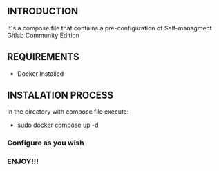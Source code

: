 ## INTRODUCTION
It's a compose file that contains a pre-configuration of Self-managment Gitlab Community Edition

## REQUIREMENTS
- Docker Installed

## INSTALATION PROCESS
In the directory with compose file execute:
- sudo docker compose up -d
### Configure as you wish
### ENJOY!!!
